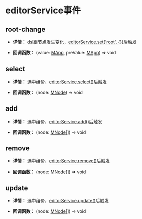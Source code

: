 
# editorService事件

## root-change

- **详情：** dsl跟节点发生变化，[editorService.set('root', {})](./editorServiceMethods.md#set)后触发

- **回调函数：** (value: [MApp](https://github.com/Tencent/tmagic-editor/blob/239b5d3efeae916a8cf3e3566d88063ecccc0553/packages/schema/src/index.ts?plain=1#L66-L73), preValue: [MApp](https://github.com/Tencent/tmagic-editor/blob/239b5d3efeae916a8cf3e3566d88063ecccc0553/packages/schema/src/index.ts?plain=1#L66-L73)) => void

## select

- **详情：** 选中组价，[editorService.select()](./editorServiceMethods.md#select)后触发

- **回调函数：** (node: [MNode](https://github.com/Tencent/tmagic-editor/blob/c143a5f7670ae61d80c1a2cfcc780cfb5259849d/packages/schema/src/index.ts#L99)) => void

## add

- **详情：** 选中组价，[editorService.add()](./editorServiceMethods.md#add)后触发

- **回调函数：** (node: [MNode](https://github.com/Tencent/tmagic-editor/blob/c143a5f7670ae61d80c1a2cfcc780cfb5259849d/packages/schema/src/index.ts#L99)[]) => void


## remove

- **详情：** 选中组价，[editorService.remove()](./editorServiceMethods.md#remove)后触发

- **回调函数：** (node: [MNode](https://github.com/Tencent/tmagic-editor/blob/c143a5f7670ae61d80c1a2cfcc780cfb5259849d/packages/schema/src/index.ts#L99)[]) => void


## update

- **详情：** 选中组价，[editorService.update()](./editorServiceMethods.md#update)后触发

- **回调函数：** (node: [MNode](https://github.com/Tencent/tmagic-editor/blob/c143a5f7670ae61d80c1a2cfcc780cfb5259849d/packages/schema/src/index.ts#L99)[]) => void

